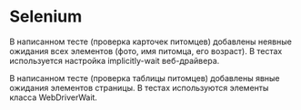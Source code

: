 # Selenium

В написанном тесте (проверка карточек питомцев) добавлены неявные ожидания всех элементов (фото, имя питомца, его возраст). В тестах используется настройка implicitly-wait веб-драйвера.

В написанном тесте (проверка таблицы питомцев) добавлены явные ожидания элементов страницы. В тестах используются элементы класса WebDriverWait.
